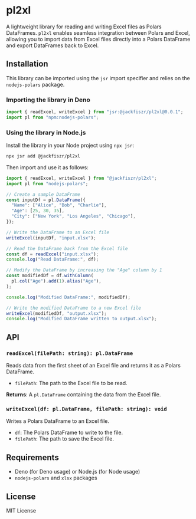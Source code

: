 # pl2xl

A lightweight library for reading and writing Excel files as Polars DataFrames.
`pl2xl` enables seamless integration between Polars and Excel, allowing you to
import data from Excel files directly into a Polars DataFrame and export
DataFrames back to Excel.

## Installation

This library can be imported using the `jsr` import specifier and relies on the
`nodejs-polars` package.

### Importing the library in Deno

```typescript
import { readExcel, writeExcel } from "jsr:@jackfiszr/pl2xl@0.0.1";
import pl from "npm:nodejs-polars";
```

### Using the library in Node.js

Install the library in your Node project using `npx jsr`:

```bash
npx jsr add @jackfiszr/pl2xl
```

Then import and use it as follows:

```typescript
import { readExcel, writeExcel } from "@jackfiszr/pl2xl";
import pl from "nodejs-polars";

// Create a sample DataFrame
const inputDf = pl.DataFrame({
  "Name": ["Alice", "Bob", "Charlie"],
  "Age": [25, 30, 35],
  "City": ["New York", "Los Angeles", "Chicago"],
});

// Write the DataFrame to an Excel file
writeExcel(inputDf, "input.xlsx");

// Read the DataFrame back from the Excel file
const df = readExcel("input.xlsx");
console.log("Read DataFrame:", df);

// Modify the DataFrame by increasing the "Age" column by 1
const modifiedDf = df.withColumn(
  pl.col("Age").add(1).alias("Age"),
);

console.log("Modified DataFrame:", modifiedDf);

// Write the modified DataFrame to a new Excel file
writeExcel(modifiedDf, "output.xlsx");
console.log("Modified DataFrame written to output.xlsx");
```

## API

### `readExcel(filePath: string): pl.DataFrame`

Reads data from the first sheet of an Excel file and returns it as a Polars
DataFrame.

- `filePath`: The path to the Excel file to be read.

**Returns**: A `pl.DataFrame` containing the data from the Excel file.

### `writeExcel(df: pl.DataFrame, filePath: string): void`

Writes a Polars DataFrame to an Excel file.

- `df`: The Polars DataFrame to write to the file.
- `filePath`: The path to save the Excel file.

## Requirements

- Deno (for Deno usage) or Node.js (for Node usage)
- `nodejs-polars` and `xlsx` packages

## License

MIT License
